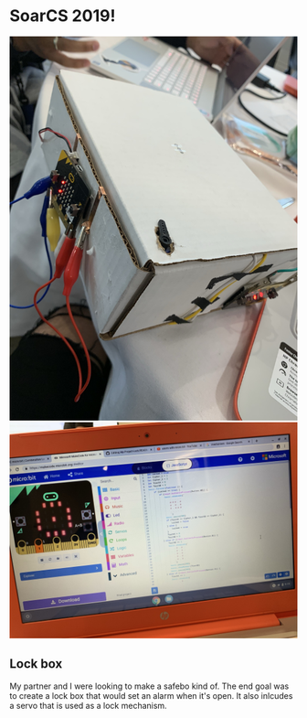# SoarCS 2019!

<!-- Note, the line below this one is what links to your screenshot, **DO NOT REMOVE** -->
![my_project](./IMG_0836.jpg)
![](./IMG_0839.jpg)

<!--
In this file, you should write a brief description of what your
project is, what you learned, and a simple screenshot of your work.

To add a screenshot, please replace `screenshot.png` with
your own screenshot.
-->

## Lock box
My partner and I were looking to make a safebo kind of. The end goal was to create a lock box that would set an alarm when 
it's open. It also inlcudes a servo that is used as a lock mechanism.
